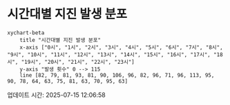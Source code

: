 # 시간대별 지진 발생 분포

```mermaid
xychart-beta
    title "시간대별 지진 발생 분포"
    x-axis ["0시", "1시", "2시", "3시", "4시", "5시", "6시", "7시", "8시", "9시", "10시", "11시", "12시", "13시", "14시", "15시", "16시", "17시", "18시", "19시", "20시", "21시", "22시", "23시"]
    y-axis "발생 횟수" 0 --> 115
    line [82, 79, 81, 93, 81, 90, 106, 96, 82, 96, 71, 96, 113, 95, 90, 78, 64, 63, 75, 81, 63, 70, 95, 63]
```

업데이트 시간: 2025-07-15 12:06:58
